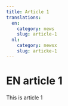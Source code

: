 ```yaml
---
title: Article 1
translations:
  en:
    category: news
    slug: article-1
  nl:
    category: newsx
    slug: articke-1
---
```


# EN article 1

This is article 1